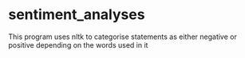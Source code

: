 # sentiment_analyses
This program uses nltk to categorise statements as either negative or positive depending on the words used in it
